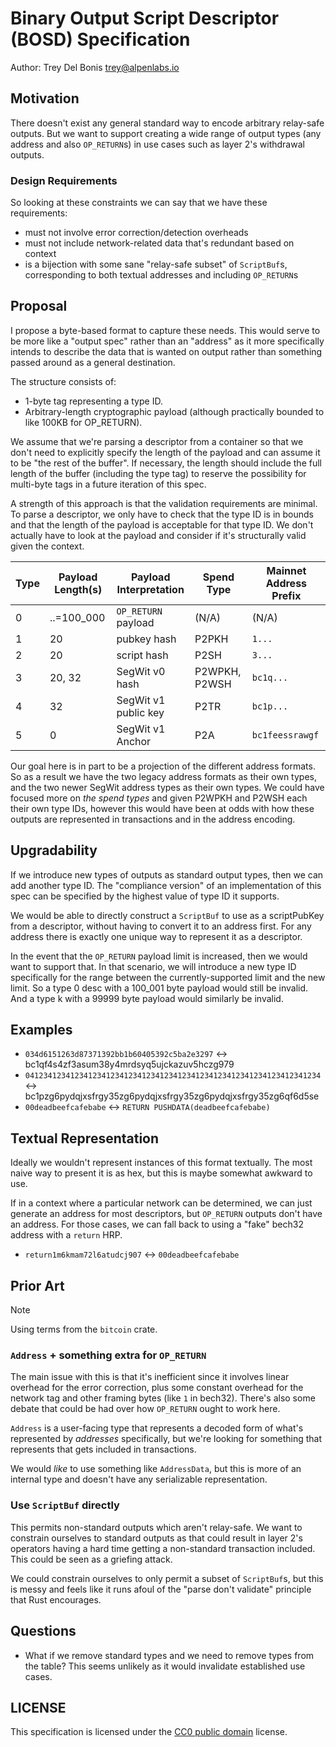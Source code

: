# Binary Output Script Descriptor (BOSD) Specification

Author: Trey Del Bonis <trey@alpenlabs.io>

## Motivation

There doesn't exist any general standard way to encode arbitrary relay-safe
outputs. But we want to support creating a wide range of output types (any address
and also `OP_RETURN`s) in use cases such as layer 2's withdrawal outputs.

### Design Requirements

So looking at these constraints we can say that we have these requirements:

- must not involve error correction/detection overheads
- must not include network-related data that's redundant based on context
- is a bijection with some sane "relay-safe subset" of `ScriptBuf`s,
  corresponding to both textual addresses and including `OP_RETURN`s

## Proposal

I propose a byte-based format to capture these needs. This would serve to be
more like a "output spec" rather than an "address" as it more specifically
intends to describe the data that is wanted on output rather than something
passed around as a general destination.

The structure consists of:

- 1-byte tag representing a type ID.
- Arbitrary-length cryptographic payload (although practically bounded to like
  100KB for OP_RETURN).

We assume that we're parsing a descriptor from a container so that we don't need
to explicitly specify the length of the payload and can assume it to be "the rest
of the buffer". If necessary, the length should include the full length of the
buffer (including the type tag) to reserve the possibility for multi-byte tags
in a future iteration of this spec.

A strength of this approach is that the validation requirements are minimal. To
parse a descriptor, we only have to check that the type ID is in bounds and that
the length of the payload is acceptable for that type ID. We don't actually
have to look at the payload and consider if it's structurally valid given the
context.

| Type | Payload Length(s) | Payload Interpretation | Spend Type    | Mainnet Address Prefix |
| ---- | ----------------- | ---------------------- | ------------- | ---------------------- |
| 0    | ..=100_000        | `OP_RETURN` payload    | (N/A)         | (N/A)                  |
| 1    | 20                | pubkey hash            | P2PKH         | `1...`                 |
| 2    | 20                | script hash            | P2SH          | `3...`                 |
| 3    | 20, 32            | SegWit v0 hash         | P2WPKH, P2WSH | `bc1q...`              |
| 4    | 32                | SegWit v1 public key   | P2TR          | `bc1p...`              |
| 5    | 0                 | SegWit v1 Anchor       | P2A           | `bc1feessrawgf`        |

Our goal here is in part to be a projection of the different address formats.
So as a result we have the two legacy address formats as their own types, and
the two newer SegWit address types as their own types. We could have focused
more on _the spend types_ and given P2WPKH and P2WSH each their own type IDs,
however this would have been at odds with how these outputs are represented in
transactions and in the address encoding.

## Upgradability

If we introduce new types of outputs as standard output types, then we can add
another type ID. The "compliance version" of an implementation of this spec can
be specified by the highest value of type ID it supports.

We would be able to directly construct a `ScriptBuf` to use as a scriptPubKey
from a descriptor, without having to convert it to an address first. For any
address there is exactly one unique way to represent it as a descriptor.

In the event that the `OP_RETURN` payload limit is increased, then we would want
to support that. In that scenario, we will introduce a new type ID specifically
for the range between the currently-supported limit and the new limit. So a
type 0 desc with a 100_001 byte payload would still be invalid. And a type k with a
99999 byte payload would similarly be invalid.

## Examples

- `034d6151263d87371392bb1b60405392c5ba2e3297` ↔ bc1qf4s4zf3asum38y4mrdsyq5ujckazuv5hczg979
- `041234123412341234123412341234123412341234123412341234123412341234` ↔ bc1pzg6pydqjxsfrgy35zg6pydqjxsfrgy35zg6pydqjxsfrgy35zg6qf6d5se
- `00deadbeefcafebabe` ↔ `RETURN PUSHDATA(deadbeefcafebabe)`

## Textual Representation

Ideally we wouldn't represent instances of this format textually. The most
naive way to present it is as hex, but this is maybe somewhat awkward to use.

If in a context where a particular network can be determined, we can just
generate an address for most descriptors, but `OP_RETURN` outputs don't have an
address. For those cases, we can fall back to using a "fake" bech32 address
with a `return` HRP.

- `return1m6kmam72l6atudcj907` ↔ `00deadbeefcafebabe`

## Prior Art

> [!NOTE]
> Using terms from the `bitcoin` crate.

### `Address` + something extra for `OP_RETURN`

The main issue with this is that it's inefficient since it involves linear
overhead for the error correction, plus some constant overhead for the network
tag and other framing bytes (like `1` in bech32). There's also some debate that
could be had over how `OP_RETURN` ought to work here.

`Address` is a user-facing type that represents a decoded form of what's
represented by _addresses_ specifically, but we're looking for something that
represents that gets included in transactions.

We would _like_ to use something like `AddressData`, but this is more of an
internal type and doesn't have any serializable representation.

### Use `ScriptBuf` directly

This permits non-standard outputs which aren't relay-safe. We want to constrain
ourselves to standard outputs as that could result in layer 2's operators having
a hard time getting a non-standard transaction included. This could be seen as
a griefing attack.

We could constrain ourselves to only permit a subset of `ScriptBuf`s, but this
is messy and feels like it runs afoul of the "parse don't validate" principle
that Rust encourages.

## Questions

- What if we remove standard types and we need to remove types from the table?
  This seems unlikely as it would invalidate established use cases.

## LICENSE

This specification is licensed under the [CC0 public domain](https://creativecommons.org/public-domain/cc0/)
license.
